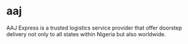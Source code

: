 # aaj
AAJ Express is a  trusted logistics service provider that offer doorstep delivery not only to all states within Nigeria but also worldwide.
